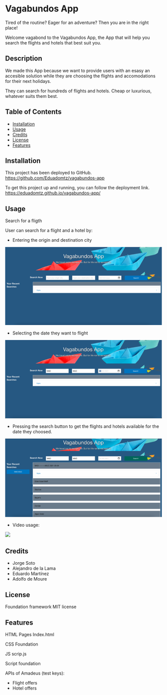 # Vagabundos App

Tired of the routine? Eager for an adventure? Then you are in the right place! 

Welcome vagabond to the Vagabundos App, the App that will help you search the flights and hotels that best suit you.

## Description

We made this App because we want to provide users with an esasy an accesible solution while they are choosing the flights and accomodations for their next holidays.

They can search for hundreds of flights and hotels. Cheap or luxurious, whatever suits them best.

## Table of Contents
- [Installation](#installation)
- [Usage](#usage)
- [Credits](#credits)
- [License](#license)
- [Features](#features)

## Installation

This project has been deployed to GitHub.
https://github.com/Eduadomtz/vagabundos-app

 To get this project up and running, you can follow the deployment link.
https://eduadomtz.github.io/vagabundos-app/

 
## Usage

Search for a fligth


User can search for a flight and a hotel by:


- Entering the origin and destination city

<img src="./assets/Images/1.- Interface.png">

- Selecting the date they want to flight

<img src="./assets/Images/2.- Search criteria.png">

- Pressing the search button to get the flights and hotels available for the date they choosed.

<img src="./assets/Images/3.- Results.png">

- Video usage:

<img src="./assets/Images/VagabundosApp.gif">

## Credits
- Jorge Soto
- Alejandro de la Lama
- Eduardo Martínez
- Adolfo de Moure

## License

Foundation framework MIT license

## Features
HTML Pages Index.html

CSS Foundation

JS scrip.js

Script foundation 

APIs of Amadeus (test keys):

- Flight offers
- Hotel offers


